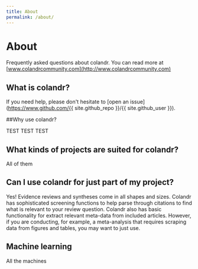 ```yaml
---
title: About
permalink: /about/
---
```


# About

Frequently asked questions about colandr. You can read more at [www.colandrcommunity.com](http://www.colandrcommunity.com)

## What is colandr?

If you need help, please don't hesitate to [open an issue](https://www.github.com/{{ site.github_repo }}/{{ site.github_user }}).

##Why use colandr?

TEST TEST TEST

## What kinds of projects are suited for colandr?

All of them

## Can I use colandr for just part of my project?

Yes! Evidence reviews and syntheses come in all shapes and sizes. Colandr has sophisticated screening functions to help parse through citations to find what is relevant to your review question. Colandr also has basic functionality for extract relevant meta-data from included articles. However, if you are conducting, for example, a meta-analysis that requires scraping data from figures and tables, you may want to just use.

## Machine learning

All the machines